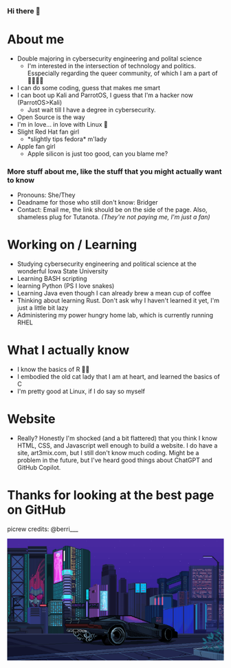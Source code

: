 ### Hi there 👋

<!--
**munkycool/munkycool** is a ✨ _special_ ✨ repository because its `README.md` (this file) appears on your GitHub profile.

Here are some ideas to get you started:

- 🔭 I’m currently working on ...
- 🌱 I’m currently learning ...
- 👯 I’m looking to collaborate on ...
- 🤔 I’m looking for help with ...
- 💬 Ask me about ...
- 📫 How to reach me: ...
- 😄 Pronouns: ...
- ⚡ Fun fact: ...
-->

# About me

- Double majoring in cybersecurity engineering and polital science
    - I'm interested in the intersection of technology and politics. Esspecially regarding the queer community, of which I am a part of 🏳️‍🌈🏳️‍⚧️
- I can do some coding, guess that makes me smart
- I can boot up Kali and ParrotOS, I guess that I'm a hacker now (ParrotOS>Kali)
  - Just wait till I have a degree in cybersecurity. 
- Open Source is the way
- I'm in love... in love with Linux 🐧
- Slight Red Hat fan girl
    - \*slightly tips fedora* m'lady 
 - Apple fan girl 
    - Apple silicon is just too good, can you blame me?

### More stuff about me, like the stuff that you might actually want to know

- Pronouns: She/They
- Deadname for those who still don't know: Bridger
- Contact: Email me, the link should be on the side of the page. Also, shameless plug for Tutanota. *(They're not paying me, I'm just a fan)*

# Working on / Learning 

- Studying cybersecurity engineering and political science at the wonderful Iowa State University
- Learning BASH scripting
- learning Python (PS I love snakes)
- Learning Java even though I can already brew a mean cup of coffee
- Thinking about learning Rust. Don't ask why I haven't learned it yet, I'm just a little bit lazy
- Administering my power hungry home lab, which is currently running RHEL

# What I actually know 

- I know the basics of R 🏴‍☠️
- I embodied the old cat lady that I am at heart, and learned the basics of C
- I'm pretty good at Linux, if I do say so myself

# Website

- Really? Honestly I'm shocked (and a bit flattered) that you think I know HTML, CSS, and Javascript well enough to build a website. I do have a site, art3mix.com, but I still don't know much coding. Might be a problem in the future, but I've heard good things about ChatGPT and GitHub Copilot.

# Thanks for looking at the best page on GitHub

picrew credits: @berri___

![cyber punk original source:https://imgur.com/N0haYzT ](https://github.com/munkycool/munkycool/blob/main/external-content.duckduckgo.com.gif)
